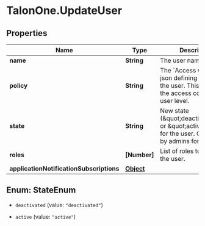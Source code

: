 # TalonOne.UpdateUser

## Properties

Name | Type | Description | Notes
------------ | ------------- | ------------- | -------------
**name** | **String** | The user name. | [optional] 
**policy** | **String** | The &#x60;Access Control List&#x60; json defining the role of the user. This represents the access control on the user level. | [optional] 
**state** | **String** | New state (\&quot;deactivated\&quot; or \&quot;active\&quot;) for the user. Only usable by admins for the user. | [optional] 
**roles** | **[Number]** | List of roles to assign to the user. | [optional] 
**applicationNotificationSubscriptions** | [**Object**](.md) |  | [optional] 



## Enum: StateEnum


* `deactivated` (value: `"deactivated"`)

* `active` (value: `"active"`)




